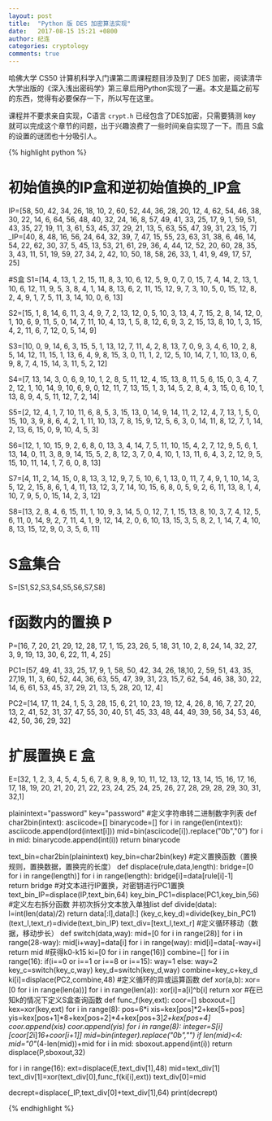 ```yaml
---
layout: post
title:  "Python 版 DES 加密算法实现"
date:   2017-08-15 15:21 +0800
author: 纪连
categories: cryptology
comments: true
---
```


<style>
img {
    width: 70%;
    padding-left: 15%;
}
</style>

哈佛大学 CS50 计算机科学入门课第二周课程题目涉及到了 DES 加密，阅读清华大学出版的《深入浅出密码学》第三章后用Python实现了一遍。本文是篇之前写的东西，觉得有必要保存一下，所以写在这里。

课程并不要求亲自实现，C语言 `crypt.h` 已经包含了DES加密，只需要猜测 key 就可以完成这个章节的问题，出于兴趣浪费了一些时间亲自实现了一下。而且 S盒的设置的谜团也十分吸引人。

{% highlight python %}

# 初始值换的IP盒和逆初始值换的_IP盒
IP=[58, 50, 42, 34, 26, 18, 10, 
2, 60, 52, 44, 36, 28, 20, 12, 
4, 62, 54, 46, 38, 30, 22, 14, 6,
64, 56, 48, 40, 32, 24, 16, 8,
57, 49, 41, 33, 25, 17, 9, 1,
59, 51, 43, 35, 27, 19, 11, 3,
61, 53, 45, 37, 29, 21, 13, 5,
63, 55, 47, 39, 31, 23, 15, 7]
_IP=[40, 8, 48, 16, 56, 24, 64, 32,
39, 7, 47, 15, 55, 23, 63, 31,
38, 6, 46, 14, 54, 22, 62, 30,
37, 5, 45, 13, 53, 21, 61, 29,
36, 4, 44, 12, 52, 20, 60, 28,
35, 3, 43, 11, 51, 19, 59, 27,
34, 2, 42, 10, 50, 18, 58, 26,
33, 1, 41, 9, 49, 17, 57, 25]

#S盒
S1=[14, 4, 13, 1, 2, 15, 11, 8, 3, 10, 6, 12, 5, 9, 0, 7,
0, 15, 7, 4, 14, 2, 13, 1, 10, 6, 12, 11, 9, 5, 3, 8,
4, 1, 14, 8, 13, 6, 2, 11, 15, 12, 9, 7, 3, 10, 5, 0,
 15, 12, 8, 2, 4, 9, 1, 7, 5, 11, 3, 14, 10, 0, 6, 13]

S2=[15, 1, 8, 14, 6, 11, 3, 4, 9, 7, 2, 13, 12, 0, 5, 10,
3, 13, 4, 7, 15, 2, 8, 14, 12, 0, 1, 10, 6, 9, 11, 5,
0, 14, 7, 11, 10, 4, 13, 1, 5, 8, 12, 6, 9, 3, 2, 15,
 13, 8, 10, 1, 3, 15, 4, 2, 11, 6, 7, 12, 0, 5, 14, 9]

S3=[10, 0, 9, 14, 6, 3, 15, 5, 1, 13, 12, 7, 11, 4, 2, 8,
 13, 7, 0, 9, 3, 4, 6, 10, 2, 8, 5, 14, 12, 11, 15, 1,
 13, 6, 4, 9, 8, 15, 3, 0, 11, 1, 2, 12, 5, 10, 14, 7,
1, 10, 13, 0, 6, 9, 8, 7, 4, 15, 14, 3, 11, 5, 2, 12]

S4=[7, 13, 14, 3, 0, 6, 9, 10, 1, 2, 8, 5, 11, 12, 4, 15,
 13, 8, 11, 5, 6, 15, 0, 3, 4, 7, 2, 12, 1, 10, 14, 9,
 10, 6, 9, 0, 12, 11, 7, 13, 15, 1, 3, 14, 5, 2, 8, 4,
3, 15, 0, 6, 10, 1, 13, 8, 9, 4, 5, 11, 12, 7, 2, 14]

S5=[2, 12, 4, 1, 7, 10, 11, 6, 8, 5, 3, 15, 13, 0, 14, 9,
 14, 11, 2, 12, 4, 7, 13, 1, 5, 0, 15, 10, 3, 9, 8, 6,
4, 2, 1, 11, 10, 13, 7, 8, 15, 9, 12, 5, 6, 3, 0, 14,
 11, 8, 12, 7, 1, 14, 2, 13, 6, 15, 0, 9, 10, 4, 5, 3]

S6=[12, 1, 10, 15, 9, 2, 6, 8, 0, 13, 3, 4, 14, 7, 5, 11,
 10, 15, 4, 2, 7, 12, 9, 5, 6, 1, 13, 14, 0, 11, 3, 8,
9, 14, 15, 5, 2, 8, 12, 3, 7, 0, 4, 10, 1, 13, 11, 6,
4, 3, 2, 12, 9, 5, 15, 10, 11, 14, 1, 7, 6, 0, 8, 13]

S7=[4, 11, 2, 14, 15, 0, 8, 13, 3, 12, 9, 7, 5, 10, 6, 1,
 13, 0, 11, 7, 4, 9, 1, 10, 14, 3, 5, 12, 2, 15, 8, 6,
1, 4, 11, 13, 12, 3, 7, 14, 10, 15, 6, 8, 0, 5, 9, 2,
6, 11, 13, 8, 1, 4, 10, 7, 9, 5, 0, 15, 14, 2, 3, 12]

S8=[13, 2, 8, 4, 6, 15, 11, 1, 10, 9, 3, 14, 5, 0, 12, 7,
1, 15, 13, 8, 10, 3, 7, 4, 12, 5, 6, 11, 0, 14, 9, 2,
7, 11, 4, 1, 9, 12, 14, 2, 0, 6, 10, 13, 15, 3, 5, 8,
2, 1, 14, 7, 4, 10, 8, 13, 15, 12, 9, 0, 3, 5, 6, 11]

# S盒集合
S=[S1,S2,S3,S4,S5,S6,S7,S8]

# f函数内的置换 P
P=[16, 7, 20, 21, 29, 12, 28, 17, 1, 15, 23, 26,
5, 18, 31, 10, 2, 8, 24, 14, 32, 27, 3, 9, 19, 13,
30, 6, 22, 11, 4, 25]

PC1=[57, 49, 41, 33, 25, 17, 9,
1, 58, 50, 42, 34, 26, 18,10, 2, 
59, 51, 43, 35, 27,19, 11, 3, 60, 
52, 44, 36, 63, 55, 47, 39, 31, 
23, 15,7, 62, 54, 46, 38, 30, 
22, 14, 6, 61, 53, 45, 37, 29,
21, 13, 5, 28, 20, 12, 4]

PC2=[14, 17, 11, 24, 1, 5,
3, 28, 15, 6, 21, 10,
23, 19, 12, 4, 26, 8,
16, 7, 27, 20, 13, 2,
41, 52, 31, 37, 47, 55,
30, 40, 51, 45, 33, 48,
44, 49, 39, 56, 34, 53,
46, 42, 50, 36, 29, 32]

# 扩展置换 E 盒
E=[32,  1,  2,  3,  4,  5,
4,  5,  6,  7,  8,  9,
8,  9, 10, 11, 12, 13,
12, 13, 14, 15, 16, 17,
16, 17, 18, 19, 20, 21,
20, 21, 22, 23, 24, 25,
24, 25, 26, 27, 28, 29,
28, 29, 30, 31, 32,1]

plainintext="password"
key="password"
#定义字符串转二进制数字列表
def char2bin(intext):
    asciicode=[]
    binarycode=[]
    for i in range(len(intext)):
        asciicode.append(ord(intext[i]))
        mid=bin(asciicode[i]).replace("0b","0")
        for i in mid:
            binarycode.append(int(i))
    return binarycode

text_bin=char2bin(plainintext)
key_bin=char2bin(key)
#定义置换函数（置换规则，置换数据，置换完的长度）
def displace(rule,data,length):
    bridge=[0 for i in range(length)]
    for i in range(length):
        bridge[i]=data[rule[i]-1]   
    return bridge
#对文本进行IP置换，对密钥进行PC1置换
text_bin_IP=displace(IP,text_bin,64)
key_bin_PC1=displace(PC1,key_bin,56)
#定义左右拆分函数 并初次拆分文本放入单独list
def divide(data):
    l=int(len(data)/2)
    return data[:l],data[l:]
(key_c,key_d)=divide(key_bin_PC1)
(text_l,text_r)=divide(text_bin_IP)
text_div=[text_l,text_r]
#定义循环移动（数据，移动步长）
def switch(data,way):
    mid=[0 for i in range(28)]
    for i in range(28-way):
        mid[i+way]=data[i]
    for i in range(way):
        mid[i]=data[-way+i]
    return mid
#获得k0-k15
ki=[0 for i in range(16)]
combine=[]
for i in range(16):
    if(i==0 or i==1 or i==8 or i==15):
        way=1
    else:
        way=2
    key_c=switch(key_c,way)
    key_d=switch(key_d,way)
    combine=key_c+key_d
    ki[i]=displace(PC2,combine,48)
#定义循环的异或运算函数
def xor(a,b):
    xor=[0 for i in range(len(a))]
    for i in range(len(a)):
        xor[i]=a[i]^b[i]
    return xor
#在已知k的情况下定义S盒查询函数
def func_f(key,ext):
    coor=[]
    sboxout=[]
    kex=xor(key,ext)
    for i in range(8):
        pos=6*i
        xis=kex[pos]*2+kex[5+pos]
        yis=kex[pos+1]*8+kex[pos+2]*4+kex[pos+3]*2+kex[pos+4]
        coor.append(xis)
        coor.append(yis)
    for i in range(8):
        integer=S[i][coor[2*i]*16+coor[i+1]]
        mid=bin(integer).replace("0b","")
        if len(mid)<4:
            mid="0"*(4-len(mid))+mid
        for i in mid:
            sboxout.append(int(i))
    return displace(P,sboxout,32)

for i in range(16):
    ext=displace(E,text_div[1],48)
    mid=text_div[1]
    text_div[1]=xor(text_div[0],func_f(ki[i],ext))
    text_div[0]=mid

decrept=displace(_IP,text_div[0]+text_div[1],64)
print(decrept)

{% endhighlight %}